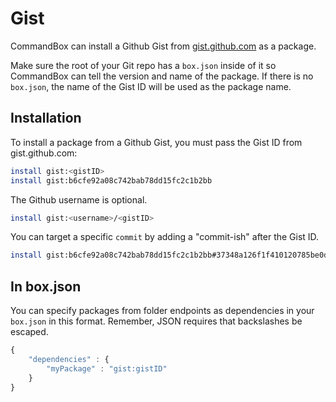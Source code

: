 # Gist

CommandBox can install a Github Gist from [gist.github.com](https://gist.github.com/) as a package.

Make sure the root of your Git repo has a `box.json` inside of it so CommandBox can tell the version and name of the package. If there is no `box.json`, the name of the Gist ID will be used as the package name.

## Installation

To install a package from a Github Gist, you must pass the Gist ID from gist.github.com:

```bash
install gist:<gistID>
install gist:b6cfe92a08c742bab78dd15fc2c1b2bb
```

The Github username is optional.

```bash
install gist:<username>/<gistID>
```

You can target a specific `commit` by adding a "commit-ish" after the Gist ID.

```bash
install gist:b6cfe92a08c742bab78dd15fc2c1b2bb#37348a126f1f410120785be0d84ad7a2148c3e9f
```

## In box.json

You can specify packages from folder endpoints as dependencies in your `box.json` in this format. Remember, JSON requires that backslashes be escaped.

```javascript
{
    "dependencies" : {
        "myPackage" : "gist:gistID"
    }
}
```
